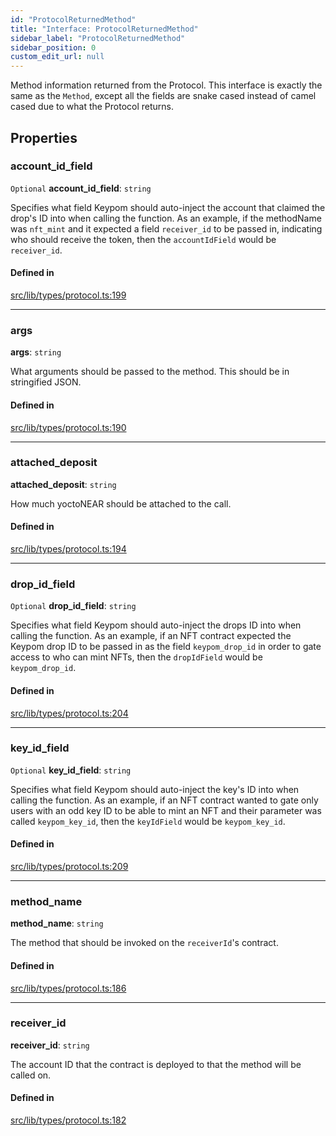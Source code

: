 ```yaml
---
id: "ProtocolReturnedMethod"
title: "Interface: ProtocolReturnedMethod"
sidebar_label: "ProtocolReturnedMethod"
sidebar_position: 0
custom_edit_url: null
---
```


Method information returned from the Protocol. This interface is exactly the same as the `Method`, except all the fields are
snake cased instead of camel cased due to what the Protocol returns.

## Properties

### account\_id\_field

 `Optional` **account\_id\_field**: `string`

Specifies what field Keypom should auto-inject the account that claimed the drop's ID into when calling the function.
As an example, if the methodName was `nft_mint` and it expected a field `receiver_id` to be passed in, indicating who should receive the token, then the `accountIdField` would be `receiver_id`.

#### Defined in

[src/lib/types/protocol.ts:199](https://github.com/keypom/keypom-js/blob/f1161c8/src/lib/types/protocol.ts#L199)

___

### args

 **args**: `string`

What arguments should be passed to the method. This should be in stringified JSON.

#### Defined in

[src/lib/types/protocol.ts:190](https://github.com/keypom/keypom-js/blob/f1161c8/src/lib/types/protocol.ts#L190)

___

### attached\_deposit

 **attached\_deposit**: `string`

How much yoctoNEAR should be attached to the call.

#### Defined in

[src/lib/types/protocol.ts:194](https://github.com/keypom/keypom-js/blob/f1161c8/src/lib/types/protocol.ts#L194)

___

### drop\_id\_field

 `Optional` **drop\_id\_field**: `string`

Specifies what field Keypom should auto-inject the drops ID into when calling the function.
As an example, if an NFT contract expected the Keypom drop ID to be passed in as the field `keypom_drop_id` in order to gate access to who can mint NFTs, then the `dropIdField` would be `keypom_drop_id`.

#### Defined in

[src/lib/types/protocol.ts:204](https://github.com/keypom/keypom-js/blob/f1161c8/src/lib/types/protocol.ts#L204)

___

### key\_id\_field

 `Optional` **key\_id\_field**: `string`

Specifies what field Keypom should auto-inject the key's ID into when calling the function.
As an example, if an NFT contract wanted to gate only users with an odd key ID to be able to mint an NFT and their parameter was called `keypom_key_id`, then the `keyIdField` would be `keypom_key_id`.

#### Defined in

[src/lib/types/protocol.ts:209](https://github.com/keypom/keypom-js/blob/f1161c8/src/lib/types/protocol.ts#L209)

___

### method\_name

 **method\_name**: `string`

The method that should be invoked on the `receiverId`'s contract.

#### Defined in

[src/lib/types/protocol.ts:186](https://github.com/keypom/keypom-js/blob/f1161c8/src/lib/types/protocol.ts#L186)

___

### receiver\_id

 **receiver\_id**: `string`

The account ID that the contract is deployed to that the method will be called on.

#### Defined in

[src/lib/types/protocol.ts:182](https://github.com/keypom/keypom-js/blob/f1161c8/src/lib/types/protocol.ts#L182)
